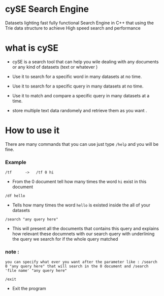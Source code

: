 # cySE Search Engine

Datasets lighting fast fully functional Search Engine in C++ that using the Trie data structure to achieve High speed search and performance

# what is cySE

- cySE is a search tool that can help you wile dealing with any documents or any kind of datasets (text or whatever )

- Use it to search for a specific word in many datasets at no time.

- Use it to search for a specific query in many datasets at no time.

- Use it to match and compare a specific query in many datasets at a time.

- store multiple text data randomely and retrieve them as you want .

# How to use it

There are many commands that you can use just type `/help` and you will be fine.

### Example

```
/tf      ->   /tf 0 hi
```

- From the 0 document tell how many times the word `hi` exist in this document

```
/df hello
```

- Tells how many times the word `hello` is existed inside the all of your datasets

```
/search "any query here"
```

- This will present all the documents that contains this query and explains how relevant these documnets with our search query with underlining the query we search for if the whole query matched

### note :

`you can specify what ever you want after the parameter like : /search 0 "any query here" that will search in the 0 document and /search 'file name' "any query here" `

```
/exit
```

- Exit the program

